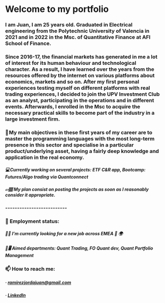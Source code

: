 # Welcome to my portfolio


### I am Juan, I am 25 years old. Graduated in Electrical engineering from the Polytechnic University of Valencia in 2021 and in 2022  in the Msc. of Quantitative Finance at AFI School of Finance. 
### Since 2016-17, the financial markets has generated in me a lot of interest for its human behaviour and technological character. As a result, I have learned over the years from the resources offered by the internet on various platforms about economics, markets and so on. After my first personal experiences testing myself on different platforms with real trading experiences, I decided to join the UPV Investment Club as an analyst, participating in the operations and in different events. Afterwards, I enrolled in the Msc to acquire the necessary practical skills to become part of the industry in a large investment firm.     
### 🔎 My main objectives in these first years of my career are to master the programming languages with the most long-term presence in this sector and specialise in a particular product/underlying asset, having a fairly deep knowledge and application in the real economy. 

##### 💻 Currently working on several projects: ETF C&R app, Bootcamp: Futures/Algo trading via Quantconnect
##### 👉🏽 My plan consist on posting the projects as soon as I reasonably consider it appropriate.
### --------------------------
### 👔 Employment status:
##### 🚩🚩 I’m currently looking for a new job across EMEA 🔭 🌍 
##### 🧰🖥 Aimed departments: Quant Trading, FO Quant dev, Quant Portfolio Management
### 📫 How to reach me:
#####              · ramirezjordajuan@gmail.com
#####              · [LinkedIn](https://www.linkedin.com/in/juan-ramirez-jorda/)
<!--
**JuanRamirezJorda/JuanRamirezJorda** is a ✨ _special_ ✨ repository because its `README.md` (this file) appears on your GitHub profile.

Here are some ideas to get you started:

- 🔭 I’m currently working on ...
- 🌱 I’m currently learning ...
- 👯 I’m looking to collaborate on ...
- 🤔 I’m looking for help with ...
- 💬 Ask me about ...
- 📫 How to reach me: ...
- 😄 Pronouns: ...
- ⚡ Fun fact: ...
-->
